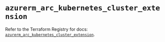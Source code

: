 # `azurerm_arc_kubernetes_cluster_extension`

Refer to the Terraform Registry for docs: [`azurerm_arc_kubernetes_cluster_extension`](https://registry.terraform.io/providers/hashicorp/azurerm/4.48.0/docs/resources/arc_kubernetes_cluster_extension).
